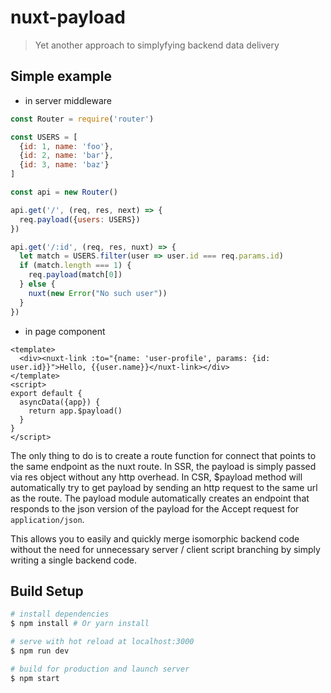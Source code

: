 # nuxt-payload

> Yet another approach to simplyfying backend data delivery

## Simple example
- in server middleware
```javascript
const Router = require('router')

const USERS = [
  {id: 1, name: 'foo'},
  {id: 2, name: 'bar'},
  {id: 3, name: 'baz'}
]

const api = new Router()

api.get('/', (req, res, next) => {
  req.payload({users: USERS})
})

api.get('/:id', (req, res, nuxt) => {
  let match = USERS.filter(user => user.id === req.params.id)
  if (match.length === 1) {
    req.payload(match[0])
  } else {
    nuxt(new Error("No such user"))
  }
})
```

- in page component
```vue
<template>
  <div><nuxt-link :to="{name: 'user-profile', params: {id: user.id}}">Hello, {{user.name}}</nuxt-link></div>
</template>
<script>
export default {
  asyncData({app}) {
    return app.$payload()
  }
}
</script>
```

The only thing to do is to create a route function for connect that points to the same endpoint as the nuxt route.
In SSR, the payload is simply passed via res object without any http overhead.
In CSR, $payload method will automatically try to get payload by sending an http request to the same url as the route. The payload module automatically creates an endpoint that responds to the json version of the payload for the Accept request for `application/json`.

This allows you to easily and quickly merge isomorphic backend code without the need for unnecessary server / client script branching by simply writing a single backend code.

## Build Setup

``` bash
# install dependencies
$ npm install # Or yarn install

# serve with hot reload at localhost:3000
$ npm run dev

# build for production and launch server
$ npm start
```
